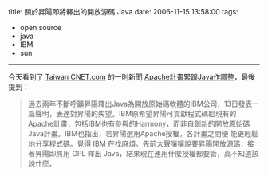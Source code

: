 title: 關於昇陽即將釋出的開放源碼 Java
date: 2006-11-15 13:58:00
tags: 
- open source
- java
- IBM
- sun
---

今天看到了 [Taiwan CNET.com](http://taiwan.cnet.com/) 的一則新聞 [Apache計畫緊跟Java作調整](http://taiwan.cnet.com/news/software/0,2000064574,20111710,00.htm)，最後提到：
> 過去兩年不斷呼籲昇陽釋出Java為開放原始碼軟體的IBM公司，13日發表一篇聲明，表達對昇陽的失望。IBM原希望昇陽可貢獻程式碼給現有的 Apache計畫，包括IBM也有參與的Harmony，而非自創新的開放原始碼Java計畫。IBM也指出，若昇陽選用Apache授權，各計畫之間便 能更輕鬆地分享程式碼。覺得 IBM 在找麻煩。先前大聲嚷嚷說要昇陽開放源碼，接著昇陽即將用 GPL 釋出 Java，結果現在連用什麼授權都要管，真不知道該說什麼。